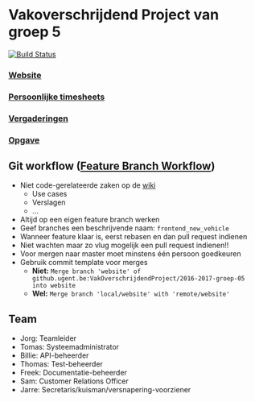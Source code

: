 # Vakoverschrijdend Project van groep 5
[![Build Status](https://vopro5.ugent.be/jenkins/buildStatus/icon?job=Pipeline)](https://vopro5.ugent.be/jenkins/job/Pipeline/)

### [Website](https://vopro5.ugent.be)
### [Persoonlijke timesheets](https://docs.google.com/spreadsheets/d/13IeYrYabPoF_jOV6B7rT37mbyNtSmx6vzdmhjrjOPnA/edit)
### [Vergaderingen](https://github.ugent.be/VakOverschrijdendProject/2016-2017-groep-05/wiki/Verslagen)
### [Opgave](https://github.ugent.be/pages/VakOverschrijdendProject/algemeen/)
## Git workflow ([Feature Branch Workflow](https://www.atlassian.com/git/tutorials/comparing-workflows#feature-branch-workflow))

* Niet code-gerelateerde zaken op de [wiki](https://github.ugent.be/VakOverschrijdendProject/2016-2017-groep-05/wiki)
    - Use cases
    - Verslagen
    - ...
* Altijd op een eigen feature branch werken 
* Geef branches een beschrijvende naam: `frontend_new_vehicle`
* Wanneer feature klaar is, eerst rebasen en dan pull request indienen
* Niet wachten maar zo vlug mogelijk een pull request indienen!!
* Voor mergen naar master moet minstens één persoon goedkeuren
* Gebruik commit template voor merges
    * **Niet:**   `Merge branch 'website' of github.ugent.be:VakOverschrijdendProject/2016-2017-groep-05 into website`
    * **Wel:**    `Merge branch 'local/website' with 'remote/website'`

## Team
* Jorg:   Teamleider
* Tomas:  Systeemadministrator
* Billie: API-beheerder
* Thomas: Test-beheerder
* Freek:  Documentatie-beheerder
* Sam:    Customer Relations Officer
* Jarre:  Secretaris/kuisman/versnapering-voorziener
